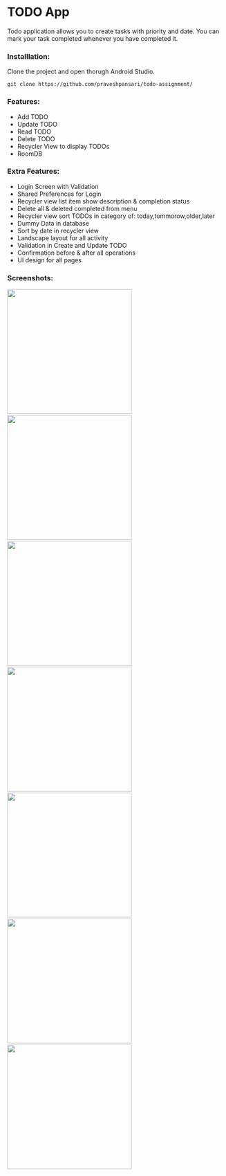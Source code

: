 # TODO App

Todo application allows you to create tasks with priority and date. You can mark your task completed whenever you have completed it.

### Installlation:

Clone the project and open thorugh Android Studio.
```
git clone https://github.com/praveshpansari/todo-assignment/
```

### Features:
- Add TODO
- Update TODO
- Read TODO
- Delete TODO
- Recycler View to display TODOs
- RoomDB

### Extra Features:
- Login Screen with Validation
- Shared Preferences for Login
- Recycler view list item show description & completion status
- Delete all & deleted completed from menu
- Recycler view sort TODOs in category of: today,tommorow,older,later
- Dummy Data in database
- Sort by date in recycler view
- Landscape layout for all activity
- Validation in Create and Update TODO
- Confirmation before & after all operations
- UI design for all pages

### Screenshots:

<img src="https://user-images.githubusercontent.com/25385289/113398531-77eca980-93be-11eb-81fc-aaa52c874661.png" width="288">&nbsp;&nbsp;&nbsp;&nbsp;<img src="https://user-images.githubusercontent.com/25385289/113398535-7a4f0380-93be-11eb-80a4-ed0f816101dc.png" width="288">&nbsp;&nbsp;&nbsp;&nbsp;<img src="https://user-images.githubusercontent.com/25385289/113398550-7f13b780-93be-11eb-8ad5-b26d70026317.png" width="288">&nbsp;&nbsp;&nbsp;&nbsp;<img src="https://user-images.githubusercontent.com/25385289/113398560-833fd500-93be-11eb-99aa-f8862e8362a9.png" width="288">&nbsp;&nbsp;&nbsp;&nbsp;<img src="https://user-images.githubusercontent.com/25385289/113398566-863ac580-93be-11eb-83b3-9d78847d6db2.png" width="288">&nbsp;&nbsp;&nbsp;&nbsp;<img src="https://user-images.githubusercontent.com/25385289/113398571-88048900-93be-11eb-8713-d28ccaca11f4.png" width="288">&nbsp;&nbsp;&nbsp;&nbsp;<img src="https://user-images.githubusercontent.com/25385289/113398580-8aff7980-93be-11eb-8787-d33d90e9e71a.png" width="288">




